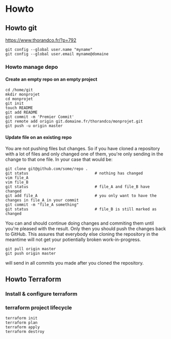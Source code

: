 # Howto
## Howto git
https://www.thorandco.fr/?p=792

    git config --global user.name "myname"
    git config --global user.email myname@domaine

### Howto manage depo
#### Create an empty repo on an empty project

    cd /home/git
    mkdir monprojet
    cd monprojet
    git init
    touch README
    git add README
    git commit -m 'Premier Commit'
    git remote add origin git.domaine.fr/thorandco/monprojet.git
    git push -u origin master

#### Update file on an existing repo
You are not pushing files but changes. So if you have cloned a repository with a lot of files and only changed one of them, you're only sending in the change to that one file. In your case that would be:

    git clone git@github.com/some/repo .
    git status                             # nothing has changed
    vim file_A
    vim file_B
    git status                             # file_A and file_B have changed
    git add file_A                         # you only want to have the changes in file_A in your commit
    git commit -m "file_A something"
    git status                             # file_B is still marked as changed

You can and should continue doing changes and commiting them until you're pleased with the result. Only then you should push the changes back to GitHub. This assures that everybody else cloning the repository in the meantime will not get your potientially broken work-in-progress.

    git pull origin master
    git push origin master

will send in all commits you made after you cloned the repository.

## Howto Terraform
### Install & configure terraform
### terraform project lifecycle
    terraform init
    terraform plan
    terraform apply
    terraform destroy


